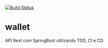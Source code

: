 [![Build Status](https://app.travis-ci.com/github/frabelovix/walletAPI.svg?branch=master)](https://app.travis-ci.com/github/frabelovix/walletAPI)

# wallet
API Rest com SpringBoot utilizando TDD, CI e CD

